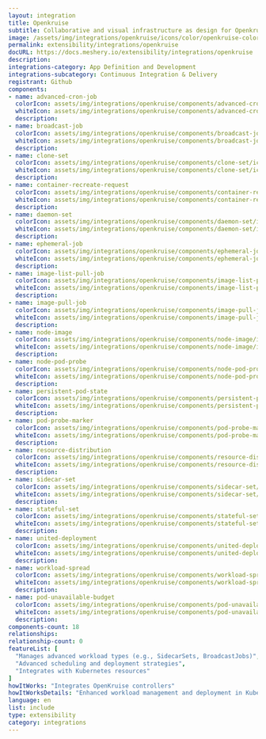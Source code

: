 ```yaml
---
layout: integration
title: Openkruise
subtitle: Collaborative and visual infrastructure as design for Openkruise
image: /assets/img/integrations/openkruise/icons/color/openkruise-color.svg
permalink: extensibility/integrations/openkruise
docURL: https://docs.meshery.io/extensibility/integrations/openkruise
description: 
integrations-category: App Definition and Development
integrations-subcategory: Continuous Integration & Delivery
registrant: Github
components: 
- name: advanced-cron-job
  colorIcon: assets/img/integrations/openkruise/components/advanced-cron-job/icons/color/advanced-cron-job-color.svg
  whiteIcon: assets/img/integrations/openkruise/components/advanced-cron-job/icons/white/advanced-cron-job-white.svg
  description: 
- name: broadcast-job
  colorIcon: assets/img/integrations/openkruise/components/broadcast-job/icons/color/broadcast-job-color.svg
  whiteIcon: assets/img/integrations/openkruise/components/broadcast-job/icons/white/broadcast-job-white.svg
  description: 
- name: clone-set
  colorIcon: assets/img/integrations/openkruise/components/clone-set/icons/color/clone-set-color.svg
  whiteIcon: assets/img/integrations/openkruise/components/clone-set/icons/white/clone-set-white.svg
  description: 
- name: container-recreate-request
  colorIcon: assets/img/integrations/openkruise/components/container-recreate-request/icons/color/container-recreate-request-color.svg
  whiteIcon: assets/img/integrations/openkruise/components/container-recreate-request/icons/white/container-recreate-request-white.svg
  description: 
- name: daemon-set
  colorIcon: assets/img/integrations/openkruise/components/daemon-set/icons/color/daemon-set-color.svg
  whiteIcon: assets/img/integrations/openkruise/components/daemon-set/icons/white/daemon-set-white.svg
  description: 
- name: ephemeral-job
  colorIcon: assets/img/integrations/openkruise/components/ephemeral-job/icons/color/ephemeral-job-color.svg
  whiteIcon: assets/img/integrations/openkruise/components/ephemeral-job/icons/white/ephemeral-job-white.svg
  description: 
- name: image-list-pull-job
  colorIcon: assets/img/integrations/openkruise/components/image-list-pull-job/icons/color/image-list-pull-job-color.svg
  whiteIcon: assets/img/integrations/openkruise/components/image-list-pull-job/icons/white/image-list-pull-job-white.svg
  description: 
- name: image-pull-job
  colorIcon: assets/img/integrations/openkruise/components/image-pull-job/icons/color/image-pull-job-color.svg
  whiteIcon: assets/img/integrations/openkruise/components/image-pull-job/icons/white/image-pull-job-white.svg
  description: 
- name: node-image
  colorIcon: assets/img/integrations/openkruise/components/node-image/icons/color/node-image-color.svg
  whiteIcon: assets/img/integrations/openkruise/components/node-image/icons/white/node-image-white.svg
  description: 
- name: node-pod-probe
  colorIcon: assets/img/integrations/openkruise/components/node-pod-probe/icons/color/node-pod-probe-color.svg
  whiteIcon: assets/img/integrations/openkruise/components/node-pod-probe/icons/white/node-pod-probe-white.svg
  description: 
- name: persistent-pod-state
  colorIcon: assets/img/integrations/openkruise/components/persistent-pod-state/icons/color/persistent-pod-state-color.svg
  whiteIcon: assets/img/integrations/openkruise/components/persistent-pod-state/icons/white/persistent-pod-state-white.svg
  description: 
- name: pod-probe-marker
  colorIcon: assets/img/integrations/openkruise/components/pod-probe-marker/icons/color/pod-probe-marker-color.svg
  whiteIcon: assets/img/integrations/openkruise/components/pod-probe-marker/icons/white/pod-probe-marker-white.svg
  description: 
- name: resource-distribution
  colorIcon: assets/img/integrations/openkruise/components/resource-distribution/icons/color/resource-distribution-color.svg
  whiteIcon: assets/img/integrations/openkruise/components/resource-distribution/icons/white/resource-distribution-white.svg
  description: 
- name: sidecar-set
  colorIcon: assets/img/integrations/openkruise/components/sidecar-set/icons/color/sidecar-set-color.svg
  whiteIcon: assets/img/integrations/openkruise/components/sidecar-set/icons/white/sidecar-set-white.svg
  description: 
- name: stateful-set
  colorIcon: assets/img/integrations/openkruise/components/stateful-set/icons/color/stateful-set-color.svg
  whiteIcon: assets/img/integrations/openkruise/components/stateful-set/icons/white/stateful-set-white.svg
  description: 
- name: united-deployment
  colorIcon: assets/img/integrations/openkruise/components/united-deployment/icons/color/united-deployment-color.svg
  whiteIcon: assets/img/integrations/openkruise/components/united-deployment/icons/white/united-deployment-white.svg
  description: 
- name: workload-spread
  colorIcon: assets/img/integrations/openkruise/components/workload-spread/icons/color/workload-spread-color.svg
  whiteIcon: assets/img/integrations/openkruise/components/workload-spread/icons/white/workload-spread-white.svg
  description: 
- name: pod-unavailable-budget
  colorIcon: assets/img/integrations/openkruise/components/pod-unavailable-budget/icons/color/pod-unavailable-budget-color.svg
  whiteIcon: assets/img/integrations/openkruise/components/pod-unavailable-budget/icons/white/pod-unavailable-budget-white.svg
  description: 
components-count: 18
relationships: 
relationship-count: 0
featureList: [
  "Manages advanced workload types (e.g., SidecarSets, BroadcastJobs)",
  "Advanced scheduling and deployment strategies",
  "Integrates with Kubernetes resources"
]
howItWorks: "Integrates OpenKruise controllers"
howItWorksDetails: "Enhanced workload management and deployment in Kubernetes"
language: en
list: include
type: extensibility
category: integrations
---
```

